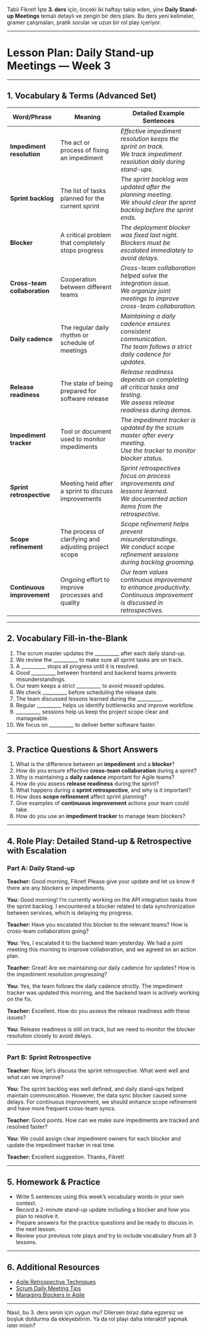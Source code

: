 Tabii Fikret! İşte **3. ders** için, önceki iki haftayı takip eden, yine **Daily Stand-up Meetings** temalı detaylı ve zengin bir ders planı. Bu ders yeni kelimeler, gramer çalışmaları, pratik sorular ve uzun bir rol play içeriyor.

---

# Lesson Plan: Daily Stand-up Meetings — Week 3

---

## 1. Vocabulary & Terms (Advanced Set)

| Word/Phrase                  | Meaning                                               | Detailed Example Sentences                                                                                                            |
| ---------------------------- | ----------------------------------------------------- | ------------------------------------------------------------------------------------------------------------------------------------- |
| **Impediment resolution**    | The act or process of fixing an impediment            | *Effective impediment resolution keeps the sprint on track.* <br> *We track impediment resolution daily during stand-ups.*            |
| **Sprint backlog**           | The list of tasks planned for the current sprint      | *The sprint backlog was updated after the planning meeting.* <br> *We should clear the sprint backlog before the sprint ends.*        |
| **Blocker**                  | A critical problem that completely stops progress     | *The deployment blocker was fixed last night.* <br> *Blockers must be escalated immediately to avoid delays.*                         |
| **Cross-team collaboration** | Cooperation between different teams                   | *Cross-team collaboration helped solve the integration issue.* <br> *We organize joint meetings to improve cross-team collaboration.* |
| **Daily cadence**            | The regular daily rhythm or schedule of meetings      | *Maintaining a daily cadence ensures consistent communication.* <br> *The team follows a strict daily cadence for updates.*           |
| **Release readiness**        | The state of being prepared for software release      | *Release readiness depends on completing all critical tasks and testing.* <br> *We assess release readiness during demos.*            |
| **Impediment tracker**       | Tool or document used to monitor impediments          | *The impediment tracker is updated by the scrum master after every meeting.* <br> *Use the tracker to monitor blocker status.*        |
| **Sprint retrospective**     | Meeting held after a sprint to discuss improvements   | *Sprint retrospectives focus on process improvements and lessons learned.* <br> *We documented action items from the retrospective.*  |
| **Scope refinement**         | The process of clarifying and adjusting project scope | *Scope refinement helps prevent misunderstandings.* <br> *We conduct scope refinement sessions during backlog grooming.*              |
| **Continuous improvement**   | Ongoing effort to improve processes and quality       | *Our team values continuous improvement to enhance productivity.* <br> *Continuous improvement is discussed in retrospectives.*       |

---

## 2. Vocabulary Fill-in-the-Blank

1. The scrum master updates the \_\_\_\_\_\_\_\_\_\_ after each daily stand-up.
2. We review the \_\_\_\_\_\_\_\_\_\_ to make sure all sprint tasks are on track.
3. A \_\_\_\_\_\_\_\_\_\_ stops all progress until it is resolved.
4. Good \_\_\_\_\_\_\_\_\_\_ between frontend and backend teams prevents misunderstandings.
5. Our team keeps a strict \_\_\_\_\_\_\_\_\_\_ to avoid missed updates.
6. We check \_\_\_\_\_\_\_\_\_\_ before scheduling the release date.
7. The team discussed lessons learned during the \_\_\_\_\_\_\_\_\_\_.
8. Regular \_\_\_\_\_\_\_\_\_\_ helps us identify bottlenecks and improve workflow.
9. \_\_\_\_\_\_\_\_\_\_ sessions help us keep the project scope clear and manageable.
10. We focus on \_\_\_\_\_\_\_\_\_\_ to deliver better software faster.

---

## 3. Practice Questions & Short Answers

1. What is the difference between an **impediment** and a **blocker**?
2. How do you ensure effective **cross-team collaboration** during a sprint?
3. Why is maintaining a **daily cadence** important for Agile teams?
4. How do you assess **release readiness** during the sprint?
5. What happens during a **sprint retrospective**, and why is it important?
6. How does **scope refinement** affect sprint planning?
7. Give examples of **continuous improvement** actions your team could take.
8. How do you use an **impediment tracker** to manage team blockers?

---

## 4. Role Play: Detailed Stand-up & Retrospective with Escalation

### Part A: Daily Stand-up

**Teacher:**
Good morning, Fikret! Please give your update and let us know if there are any blockers or impediments.

**You:**
Good morning! I’m currently working on the API integration tasks from the sprint backlog. I encountered a blocker related to data synchronization between services, which is delaying my progress.

**Teacher:**
Have you escalated this blocker to the relevant teams? How is cross-team collaboration going?

**You:**
Yes, I escalated it to the backend team yesterday. We had a joint meeting this morning to improve collaboration, and we agreed on an action plan.

**Teacher:**
Great! Are we maintaining our daily cadence for updates? How is the impediment resolution progressing?

**You:**
Yes, the team follows the daily cadence strictly. The impediment tracker was updated this morning, and the backend team is actively working on the fix.

**Teacher:**
Excellent. How do you assess the release readiness with these issues?

**You:**
Release readiness is still on track, but we need to monitor the blocker resolution closely to avoid delays.

---

### Part B: Sprint Retrospective

**Teacher:**
Now, let’s discuss the sprint retrospective. What went well and what can we improve?

**You:**
The sprint backlog was well defined, and daily stand-ups helped maintain communication. However, the data sync blocker caused some delays. For continuous improvement, we should enhance scope refinement and have more frequent cross-team syncs.

**Teacher:**
Good points. How can we make sure impediments are tracked and resolved faster?

**You:**
We could assign clear impediment owners for each blocker and update the impediment tracker in real time.

**Teacher:**
Excellent suggestion. Thanks, Fikret!

---

## 5. Homework & Practice

* Write 5 sentences using this week’s vocabulary words in your own context.
* Record a 2-minute stand-up update including a blocker and how you plan to resolve it.
* Prepare answers for the practice questions and be ready to discuss in the next lesson.
* Review your previous role plays and try to include vocabulary from all 3 lessons.

---

## 6. Additional Resources

* [Agile Retrospective Techniques](https://www.agilealliance.org/glossary/retrospective)
* [Scrum Daily Meeting Tips](https://www.scrum.org/resources/blog/how-run-effective-daily-scrum)
* [Managing Blockers in Agile](https://www.atlassian.com/agile/scrum/blockers)

---

Nasıl, bu 3. ders senin için uygun mu?
Dilersen biraz daha egzersiz ve boşluk doldurma da ekleyebilirim.
Ya da rol playi daha interaktif yapmak ister misin?
